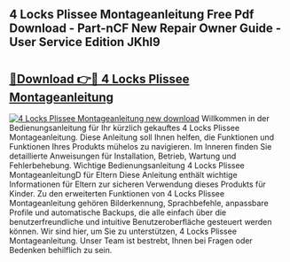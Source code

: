 ## 4 Locks Plissee Montageanleitung Free Pdf Download - Part-nCF New Repair Owner Guide - User Service Edition JKhl9

# <h2><a href="http://df6ibg.blite.top/?on=4+Locks+Plissee+Montageanleitung">🔗Download 👉🔴 4 Locks Plissee Montageanleitung</a></h2>

[![4 Locks Plissee Montageanleitung new download](https://i.imgur.com/lujVjoI.png)](http://df6ibg.blite.top/?on=4+Locks+Plissee+Montageanleitung)
Willkommen in der Bedienungsanleitung für Ihr kürzlich gekauftes 4 Locks Plissee Montageanleitung. Diese Anleitung soll Ihnen helfen, die Funktionen und Funktionen Ihres Produkts mühelos zu navigieren. Im Inneren finden Sie detaillierte Anweisungen für Installation, Betrieb, Wartung und Fehlerbehebung. Wichtige Bedienungsanleitung 4 Locks Plissee MontageanleitungD für Eltern Diese Anleitung enthält wichtige Informationen für Eltern zur sicheren Verwendung dieses Produkts für Kinder. Zu den erweiterten Funktionen von 4 Locks Plissee Montageanleitung gehören Bilderkennung, Sprachbefehle, anpassbare Profile und automatische Backups, die alle einfach über die benutzerfreundliche und intuitive Benutzeroberfläche gesteuert werden können. Wir sind hier, um Sie zu unterstützen, 4 Locks Plissee Montageanleitung. Unser Team ist bestrebt, Ihnen bei Fragen oder Bedenken behilflich zu sein.
